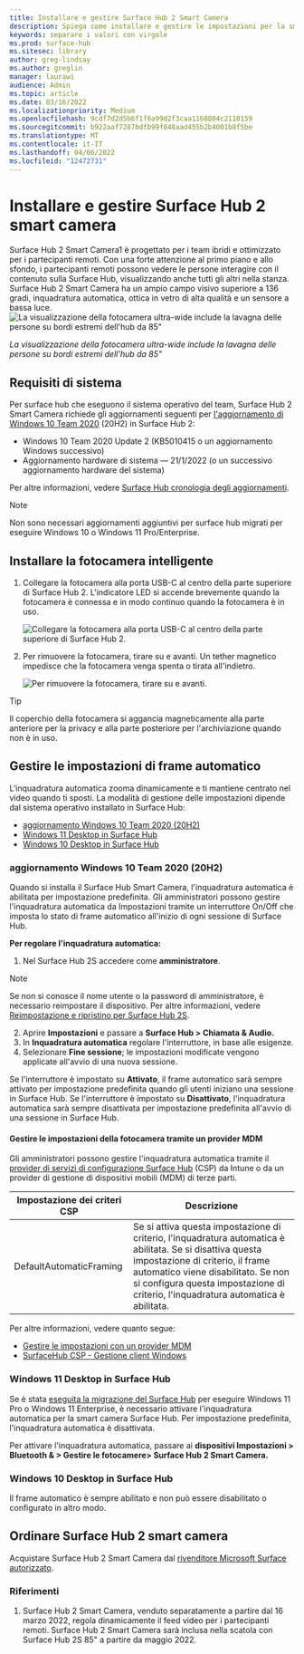 ```yaml
---
title: Installare e gestire Surface Hub 2 Smart Camera
description: Spiega come installare e gestire le impostazioni per la smart camera Surface Hub 2.
keywords: separare i valori con virgole
ms.prod: surface-hub
ms.sitesec: library
author: greg-lindsay
ms.author: greglin
manager: laurawi
audience: Admin
ms.topic: article
ms.date: 03/16/2022
ms.localizationpriority: Medium
ms.openlocfilehash: 9cdf7d2d5b6f1f6a99d2f3caa1168804c2110159
ms.sourcegitcommit: b922aaf7287bdfb99f848aad455b2b4001b8f5be
ms.translationtype: MT
ms.contentlocale: it-IT
ms.lasthandoff: 04/06/2022
ms.locfileid: "12472731"
---
```

# <a name="install-and-manage-surface-hub-2-smart-camera"></a>Installare e gestire Surface Hub 2 smart camera

Surface Hub 2 Smart Camera1<sup></sup> è progettato per i team ibridi e ottimizzato per i partecipanti remoti. Con una forte attenzione al primo piano e allo sfondo, i partecipanti remoti possono vedere le persone interagire con il contenuto sulla Surface Hub, visualizzando anche tutti gli altri nella stanza. Surface Hub 2 Smart Camera ha un ampio campo visivo superiore a 136 gradi, inquadratura automatica, ottica in vetro di alta qualità e un sensore a bassa luce.
![La visualizzazione della fotocamera ultra-wide include la lavagna delle persone su bordi estremi dell'hub da 85"](images/surface-hub-2-smart-camera-fov.png)

*La visualizzazione della fotocamera ultra-wide include la lavagna delle persone su bordi estremi dell'hub da 85"*

## <a name="system-requirements"></a>Requisiti di sistema

Per surface hub che eseguono il sistema operativo del team, Surface Hub 2 Smart Camera richiede gli aggiornamenti seguenti per [l'aggiornamento di Windows 10 Team 2020](surface-hub-2020-update-whats-new.md) (20H2) in Surface Hub 2:

- Windows 10 Team 2020 Update 2 (KB5010415 o un aggiornamento Windows successivo)
- Aggiornamento hardware di sistema — 21/1/2022 (o un successivo aggiornamento hardware del sistema)

Per altre informazioni, vedere [Surface Hub cronologia degli aggiornamenti](surface-hub-update-history.md).

> [!NOTE]
> Non sono necessari aggiornamenti aggiuntivi per surface hub migrati per eseguire Windows 10 o Windows 11 Pro/Enterprise.

## <a name="install-smart-camera"></a>Installare la fotocamera intelligente

1. Collegare la fotocamera alla porta USB-C al centro della parte superiore di Surface Hub 2. L'indicatore LED si accende brevemente quando la fotocamera è connessa e in modo continuo quando la fotocamera è in uso.

     ![Collegare la fotocamera alla porta USB-C al centro della parte superiore di Surface Hub 2.](images/hub2smartcamera1.png)

2. Per rimuovere la fotocamera, tirare su e avanti. Un tether magnetico impedisce che la fotocamera venga spenta o tirata all'indietro.

    ![Per rimuovere la fotocamera, tirare su e avanti.](images/hub2smartcamera2.png)

> [!TIP]
> Il coperchio della fotocamera si aggancia magneticamente alla parte anteriore per la privacy e alla parte posteriore per l'archiviazione quando non è in uso.

## <a name="manage-automatic-framing-settings"></a>Gestire le impostazioni di frame automatico

L'inquadratura automatica zooma dinamicamente e ti mantiene centrato nel video quando ti sposti. La modalità di gestione delle impostazioni dipende dal sistema operativo installato in Surface Hub:

- [aggiornamento Windows 10 Team 2020 (20H2)](#windows-10-team-2020-update-20h2)
- [Windows 11 Desktop in Surface Hub](#windows-11-desktop-on-surface-hub)
- [Windows 10 Desktop in Surface Hub](#windows-10-desktop-on-surface-hub)

### <a name="windows-10-team-2020-update-20h2"></a>aggiornamento Windows 10 Team 2020 (20H2)

Quando si installa il Surface Hub Smart Camera, l'inquadratura automatica è abilitata per impostazione predefinita. Gli amministratori possono gestire l'inquadratura automatica da Impostazioni tramite un interruttore On/Off che imposta lo stato di frame automatico all'inizio di ogni sessione di Surface Hub.

**Per regolare l'inquadratura automatica:**

1. Nel Surface Hub 2S accedere come **amministratore**.

> [!NOTE]
> Se non si conosce il nome utente o la password di amministratore, è necessario reimpostare il dispositivo. Per altre informazioni, vedere [Reimpostazione e ripristino per Surface Hub 2S](/surface-hub/surface-hub-2s-recover-reset).

2. Aprire **Impostazioni** e passare a **Surface Hub > Chiamata & Audio.**
3. In **Inquadratura automatica** regolare l'interruttore, in base alle esigenze. 
4. Selezionare **Fine sessione**; le impostazioni modificate vengono applicate all'avvio di una nuova sessione. 

Se l'interruttore è impostato su **Attivato**, il frame automatico sarà sempre attivato per impostazione predefinita quando gli utenti iniziano una sessione in Surface Hub. Se l'interruttore è impostato su **Disattivato**, l'inquadratura automatica sarà sempre disattivata per impostazione predefinita all'avvio di una sessione in Surface Hub.

#### <a name="manage-camera-settings-via-an-mdm-provider"></a>Gestire le impostazioni della fotocamera tramite un provider MDM

Gli amministratori possono gestire l'inquadratura automatica tramite il [provider di servizi di configurazione Surface Hub](/windows/client-management/mdm/surfacehub-csp) (CSP) da Intune o da un provider di gestione di dispositivi mobili (MDM) di terze parti.

|Impostazione dei criteri CSP| Descrizione|
|------------------|------------|
|DefaultAutomaticFraming|Se si attiva questa impostazione di criterio, l'inquadratura automatica è abilitata. Se si disattiva questa impostazione di criterio, il frame automatico viene disabilitato. Se non si configura questa impostazione di criterio, l'inquadratura automatica è abilitata. |

Per altre informazioni, vedere quanto segue:

- [Gestire le impostazioni con un provider MDM](/surface-hub/manage-settings-with-mdm-for-surface-hub#create-custom-configuration-profile)
- [SurfaceHub CSP - Gestione client Windows](/windows/client-management/mdm/surfacehub-csp)

### <a name="windows-11-desktop-on-surface-hub"></a>Windows 11 Desktop in Surface Hub

Se è stata [eseguita la migrazione del Surface Hub](surface-hub-2s-migrate-os.md) per eseguire Windows 11 Pro o Windows 11 Enterprise, è necessario attivare l'inquadratura automatica per la smart camera Surface Hub. Per impostazione predefinita, l'inquadratura automatica è disattivata.

Per attivare l'inquadratura automatica, passare ai **dispositivi Impostazioni > Bluetooth & > Gestire le fotocamere> Surface Hub 2 Smart Camera.**

### <a name="windows-10-desktop-on-surface-hub"></a>Windows 10 Desktop in Surface Hub

Il frame automatico è sempre abilitato e non può essere disabilitato o configurato in altro modo.

## <a name="order-surface-hub-2-smart-camera"></a>Ordinare Surface Hub 2 smart camera

Acquistare Surface Hub 2 Smart Camera dal [rivenditore Microsoft Surface autorizzato](https://www.microsoft.com/surface/business/where-to-buy-microsoft-surface?).

### <a name="references"></a>Riferimenti

1. Surface Hub 2 Smart Camera, venduto separatamente a partire dal 16 marzo 2022, regola dinamicamente il feed video per i partecipanti remoti. Surface Hub 2 Smart Camera sarà inclusa nella scatola con Surface Hub 2S 85" a partire da maggio 2022.
